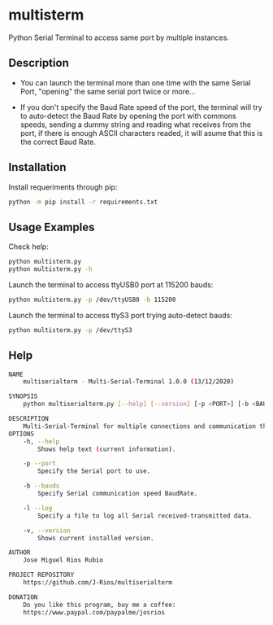 
# multisterm

Python Serial Terminal to access same port by multiple instances.

## Description

- You can launch the terminal more than one time with the same Serial Port, "opening" the same serial port twice or more...

- If you don't specify the Baud Rate speed of the port, the terminal will try to auto-detect the Baud Rate by opening the port with commons speeds, sending a dummy string and reading what receives from the port, if there is enough ASCII characters readed, it will asume that this is the correct Baud Rate.

## Installation

Install requeriments through pip:

```bash
python -m pip install -r requirements.txt
```

## Usage Examples

Check help:

```bash
python multisterm.py
python multisterm.py -h
```

Launch the terminal to access ttyUSB0 port at 115200 bauds:

```bash
python multisterm.py -p /dev/ttyUSB0 -b 115200
```

Launch the terminal to access ttyS3 port trying auto-detect bauds:

```bash
python multisterm.py -p /dev/ttyS3
```

## Help

```bash
NAME
    multiserialterm - Multi-Serial-Terminal 1.0.0 (13/12/2020)

SYNOPSIS
    python multiserialterm.py [--help] [--version] [-p <PORT>] [-b <BAUDS>] [-l <LOG_FILE>]

DESCRIPTION
    Multi-Serial-Terminal for multiple connections and communication through some specific Serial port. Let\'s say that it is a serial terminal to allow \"open\" and use the same Serial port multiples times at the same time.
OPTIONS
    -h, --help
        Shows help text (current information).

    -p --port
        Specify the Serial port to use.

    -b --bauds
        Specify Serial communication speed BaudRate.

    -l --log
        Specify a file to log all Serial received-transmitted data.

    -v, --version
        Shows current installed version.

AUTHOR
    Jose Miguel Rios Rubio

PROJECT REPOSITORY
    https://github.com/J-Rios/multiserialterm

DONATION
    Do you like this program, buy me a coffee:
    https://www.paypal.com/paypalme/josrios
```

